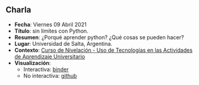 ## Charla
* **Fecha**: Viernes 09 Abril 2021
* **Título**: sin límites con Python. 
* **Resumen**: ¿Porqué aprender python? ¿Qué cosas se pueden hacer?
* **Lugar**: Universidad de Salta, Argentina.
* **Contexto**: [Curso de Nivelación - Uso de Tecnologías en las Actividades de Aprendizaje Universitario](http://radio.unsa.edu.ar/index.php/facultades/fac-ciencias-naturales/4637-curso-de-nivelacion-en-el-uso-de-la-tecnologia-en-las-actividades-de-aprendizaje-universitario)
* **Visualización**:
    * Interactiva: [binder](https://mybinder.org/v2/gh/sebastiandres/charlas/master?filepath=2021-04-09-charla-UNSA-sin-limites-con-python/2021-04-09-charla-UNSA-sin-limites-con-python.ipynb)
    * No interactiva: 
    [github](https://github.com/sebastiandres/charlas/blob/master/2021-04-09-charla-UNSA-sin-limites-con-python/2021-04-09-charla-UNSA-sin-limites-con-python.ipynb)